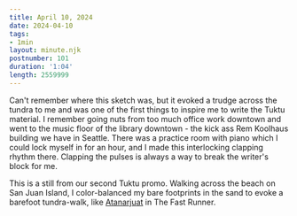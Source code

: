 ```yaml
---
title: April 10, 2024
date: 2024-04-10
tags:
- 1min
layout: minute.njk
postnumber: 101
duration: '1:04'
length: 2559999
---
```

Can't remember where this sketch was, but it evoked a trudge across the tundra to me and was one of the first things to inspire me to write the Tuktu material. I remember going nuts from too much office work downtown and went to the music floor of the library downtown - the kick ass Rem Koolhaus building we have in Seattle. There was a practice room with piano which I could lock myself in for an hour, and I made this interlocking clapping rhythm there. Clapping the pulses is always a way to break the writer's block for me.  

This is a still from our second Tuktu promo.  Walking across the beach on San Juan Island, I color-balanced my bare footprints in the sand to evoke a barefoot tundra-walk, like [Atanarjuat](https://www.isuma.tv/atanarjuat) in The Fast Runner.